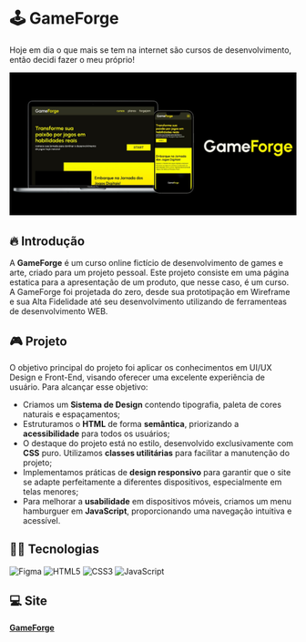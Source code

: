# 🕹  GameForge
Hoje em dia o que mais se tem na internet são cursos de desenvolvimento, então decidi fazer o meu próprio!

<img src="./assets/preview.jpg" alt="">

## 🔥  Introdução
A **GameForge** é um curso online fictício de desenvolvimento de games e arte, criado para um projeto pessoal. Este projeto consiste em uma página estatica para a apresentação de um produto, que nesse caso, é um curso. A GameForge foi projetada do zero, desde sua prototipação em Wireframe e sua Alta Fidelidade até seu desenvolvimento utilizando de ferramenteas de desenvolvimento WEB.

## 🎮  Projeto
O objetivo principal do projeto foi aplicar os conhecimentos em UI/UX Design e Front-End, visando oferecer uma excelente experiência de usuário. Para alcançar esse objetivo:

- Criamos um **Sistema de Design** contendo tipografia, paleta de cores naturais e espaçamentos;
- Estruturamos o **HTML** de forma **semântica**, priorizando a **acessibilidade** para todos os usuários;
- O destaque do projeto está no estilo, desenvolvido exclusivamente com **CSS** puro. Utilizamos **classes utilitárias** para facilitar a manutenção do projeto;
- Implementamos práticas de **design responsivo** para garantir que o site se adapte perfeitamente a diferentes dispositivos, especialmente em telas menores;
- Para melhorar a **usabilidade** em dispositivos móveis, criamos um menu hamburguer em **JavaScript**, proporcionando uma navegação intuitiva e acessível.

## 👨‍💻  Tecnologias
![Figma](https://img.shields.io/badge/figma-%23F24E1E.svg?style=for-the-badge&logo=figma&logoColor=white)
![HTML5](https://img.shields.io/badge/html5-%23E34F26.svg?style=for-the-badge&logo=html5&logoColor=white)
![CSS3](https://img.shields.io/badge/css3-%231572B6.svg?style=for-the-badge&logo=css3&logoColor=white)
![JavaScript](https://img.shields.io/badge/javascript-%23323330.svg?style=for-the-badge&logo=javascript&logoColor=%23F7DF1E)

## 💻  Site

**<a href="https://nosferavic.github.io/gameforge/" target="_blank">GameForge</a>**
